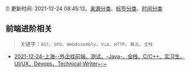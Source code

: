 :alarm_clock: 更新时间: 2021-12-24 08:45:12。[来源分类](../README.md)、[标签分类](../TAGS.md)、[时间分类](../TIMELINE.md)

## 前端进阶相关


> 关键字：`AST`、`GPU`、`WebAssembly`、`Vim`、`HTTP`、`算法`、`全栈`



- [2021-12-24-上海--外企找前端、测试、-Java-、全栈、C/C++、实习生、UI/UX、Devops、Technical-Writer~-~](https://www.v2ex.com/t/824234) 